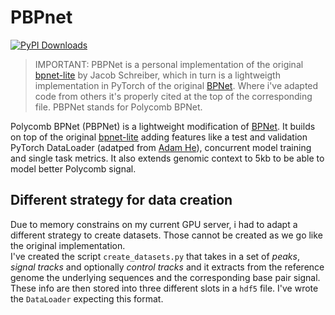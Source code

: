 # PBPnet

[![PyPI Downloads](https://static.pepy.tech/badge/bpnet-lite)](https://pepy.tech/projects/bpnet-lite)

> IMPORTANT: PBPNet is a personal implementation of the original [bpnet-lite](https://github.com/jmschrei/bpnet-lite) by Jacob Schreiber, which in turn is a lightweigth implementation in PyTorch of the original [BPNet](https://github.com/kundajelab/bpnet). Where i've adapted code from others it's properly cited at the top of the corresponding file. PBPNet stands for Polycomb BPNet.

Polycomb BPNet (PBPNet) is a lightweight modification of [BPNet](https://github.com/kundajelab/bpnet). It builds on top of the original [bpnet-lite](https://github.com/jmschrei/bpnet-lite) adding features like a test and validation PyTorch DataLoader (adatped from [Adam He](https://github.com/adamyhe/PersonalBPNet)), concurrent model training and single task metrics. It also extends genomic context to 5kb to be able to model better Polycomb signal.

## Different strategy for data creation

Due to memory constrains on my current GPU server, i had to adapt a different strategy to create datasets. Those cannot be created as we go like the original implementation.  
I've created the script `create_datasets.py` that takes in a set of *peaks*, *signal tracks* and optionally *control tracks* and it extracts from the reference genome the underlying sequences and the corresponding base pair signal.  
These info are then stored into three different slots in a `hdf5` file. I've wrote the `DataLoader` expecting this format.